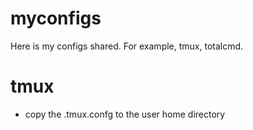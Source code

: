 myconfigs
=========

Here is my configs shared. For example, tmux, totalcmd.


tmux
=========
* copy the .tmux.confg to the user home directory

